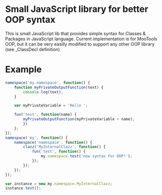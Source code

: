 Small JavaScript library for better OOP syntax
==============================================

This is small JavaScript lib that provides simple syntax for Classes & Packages in JavaScript language.
Current implementation is for MooTools OOP, but it can be very easilly modified to support any other OOP library
(see _ClassDecl definition) 

Example
=======

```javascript
namespace('my.namespace', function() {
    function myPrivateOutputFunction(text) {
        console.log(text);
    }

    var myPrivateVariable = 'Hello ';

    fun('test', function(name) {
        myPrivateOutputFunction(myPrivateVariable + name);
        })
    };
});
namespace('my', function() {
    namespace('namespace', function() {
        clazz('MyInternalClazz', function() {
            fun('test', function() {
                my.namespace.test('new syntax for OOP!');
            });
        });
    });
});

var instance = new my.namespace.MyInternalClazz;
instance.test();
```

